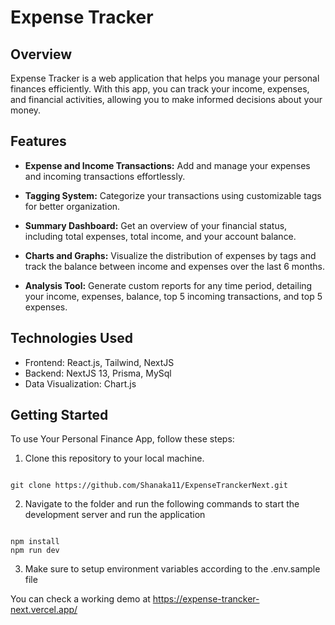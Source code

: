 
# Expense Tracker

  

## Overview

  

Expense Tracker is a web application that helps you manage your personal finances efficiently. With this app, you can track your income, expenses, and financial activities, allowing you to make informed decisions about your money.

  

## Features

  

-  **Expense and Income Transactions:** Add and manage your expenses and incoming transactions effortlessly.

  

-  **Tagging System:** Categorize your transactions using customizable tags for better organization.

  

-  **Summary Dashboard:** Get an overview of your financial status, including total expenses, total income, and your account balance.

  

-  **Charts and Graphs:** Visualize the distribution of expenses by tags and track the balance between income and expenses over the last 6 months.

  

-  **Analysis Tool:** Generate custom reports for any time period, detailing your income, expenses, balance, top 5 incoming transactions, and top 5 expenses.


## Technologies Used

-   Frontend: React.js, Tailwind, NextJS
-   Backend: NextJS 13, Prisma, MySql
-   Data Visualization: Chart.js
  

## Getting Started

  

To use Your Personal Finance App, follow these steps:

  

1. Clone this repository to your local machine.

```

git clone https://github.com/Shanaka11/ExpenseTranckerNext.git

```

2. Navigate to the folder and run the following commands to start the development server and run the application

```

npm install
npm run dev

```

3. Make sure to setup environment variables according to the .env.sample file

You can check a working demo at https://expense-trancker-next.vercel.app/